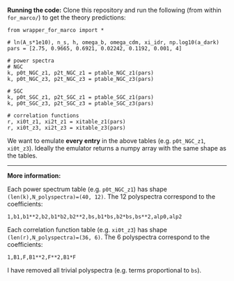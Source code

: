 **Running the code:** Clone this repository and run the following (from within ```for_marco/```) to get the theory predictions:

```
from wrapper_for_marco import *

# ln(A_s*1e10), n_s, h, omega_b, omega_cdm, xi_idr, np.log10(a_dark)
pars = [2.75, 0.9665, 0.6921, 0.02242, 0.1192, 0.001, 4]

# power spectra
# NGC
k, p0t_NGC_z1, p2t_NGC_z1 = ptable_NGC_z1(pars)
k, p0t_NGC_z3, p2t_NGC_z3 = ptable_NGC_z3(pars)

# SGC
k, p0t_SGC_z1, p2t_SGC_z1 = ptable_SGC_z1(pars)
k, p0t_SGC_z3, p2t_SGC_z3 = ptable_SGC_z3(pars)

# correlation functions
r, xi0t_z1, xi2t_z1 = xitable_z1(pars)
r, xi0t_z3, xi2t_z3 = xitable_z3(pars)
```

We want to emulate **every entry** in the above tables (e.g. ```p0t_NGC_z1```, ```xi0t_z3```). Ideally the emulator returns a numpy array with the same shape as the tables.

-------

**More information:**

Each power spectrum table (e.g. ```p0t_NGC_z1```) has shape ```(len(k),N_polyspectra)=(40, 12)```. The 12 polyspectra correspond to the coefficients: 
```
1,b1,b1**2,b2,b1*b2,b2**2,bs,b1*bs,b2*bs,bs**2,alp0,alp2
```

Each correlation function table (e.g. ```xi0t_z3```) has shape ```(len(r),N_polyspectra)=(36, 6)```. The 6 polyspectra correspond to the coefficients: 
```
1,B1,F,B1**2,F**2,B1*F
```

I have removed all trivial polyspectra (e.g. terms proportional to ```bs```).